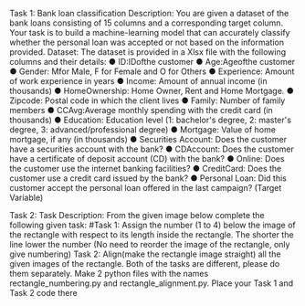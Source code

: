 Task 1: Bank loan classification
 Description:
 You are given a dataset of the bank loans consisting of 15 columns and a corresponding
 target column. Your task is to build a machine-learning model that can accurately classify
 whether the personal loan was accepted or not based on the information provided.
 Dataset:
 The dataset is provided in a Xlsx file with the following columns and their details:
 ● ID:IDofthe customer
 ● Age:Ageofthe customer
 ● Gender: Mfor Male, F for Female and O for Others
 ● Experience: Amount of work experience in years
 ● Income: Amount of annual income (in thousands)
 ● HomeOwnership: Home Owner, Rent and Home Mortgage.
 ● Zipcode: Postal code in which the client lives
 ● Family: Number of family members
 ● CCAvg:Average monthly spending with the credit card (in thousands)
● Education: Education level (1: bachelor's degree, 2: master's degree, 3:
 advanced/professional degree)
 ● Mortgage: Value of home mortgage, if any (in thousands)
 ● Securities Account: Does the customer have a securities account with the bank?
 ● CDAccount: Does the customer have a certificate of deposit account (CD) with the
 bank?
 ● Online: Does the customer use the internet banking facilities?
 ● CreditCard: Does the customer use a credit card issued by the bank?
 ● Personal Loan: Did this customer accept the personal loan offered in the last campaign?
 (Target Variable)
 

Task 2: Task Description:
 From the given image below complete the following given task:
 #Task 1: Assign the number (1 to 4) below the image of the rectangle with respect to its length
 inside the rectangle. The shorter the line lower the number (No need to reorder the image of the
 rectangle, only give numbering)
 Task 2: Align(make the rectangle image straight) all the given images of the rectangle. Both
 of the tasks are different, please do them separately.
 Make 2 python files with the names rectangle_numbering.py and rectangle_alignment.py.
 Place your Task 1 and Task 2 code there
